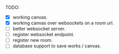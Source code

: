 TODO:

- [x] working canvas.
- [x] working canvas over websockets on a room url.
- [ ] better websocket server.
- [ ] register websocket endpoint.
- [ ] register new room.
- [ ] database support to save works / canvas.

[//]: # (<!--### Painting with HTML5 and websockets.)

[//]: # (To start the websocket server)

[//]: # (```shell)

[//]: # (node wss.js)

[//]: # (```-->)

[//]: # ()
[//]: # (### To start vite project)

[//]: # (```shell)

[//]: # (npm install)

[//]: # (npm run dev)

[//]: # (```)

[//]: # ()
[//]: # (<!--Then just open two browsers and what you draw on one will show on the other.-->)
